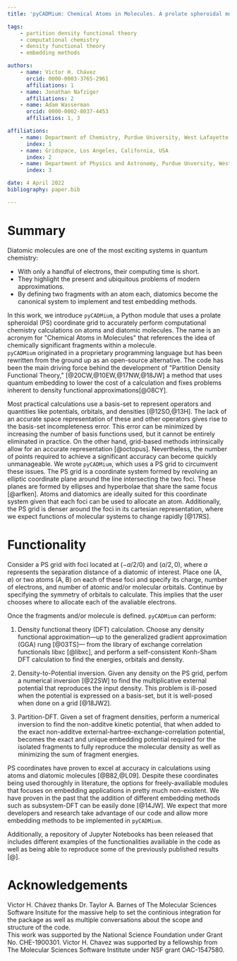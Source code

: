 ```yaml
---
title: 'pyCADMium: Chemical Atoms in Molecules. A prolate spheroidal module for embedding calculations in diatomics'  

tags:  
    - partition density functional theory  
    - computational chemistry  
    - density functional theory  
    - embedding methods  

authors:
    - name: Victor H. Chávez   
      orcid: 0000-0003-3765-2961    
      affiliations: 1  
    - name: Jonathan Nafziger    
      affiliations: 2    
    - name: Adam Wasserman    
      orcid: 0000-0002-8037-4453    
      affiliatios: 1, 3  

affiliations:  
    - name: Department of Chemistry, Purdue University, West Lafayette, Indiana, USA  
      index: 1  
    - name: Gridspace, Los Angeles, California, USA  
      index: 2  
    - name: Department of Physics and Astronomy, Purdue Unversity, West Lafayette, Indiana, USA  
      index: 3  

date: 4 April 2022  
bibliography: paper.bib  

---
```


# Summary 
Diatomic molecules are one of the most exciting systems in quantum chemistry:

- With only a handful of electrons, their computing time is short.
- They highlight the present and ubiquitous problems of modern approximations.
- By defining two fragments with an atom each, diatomics become the canonical system to implement and test embedding methods.

In this work, we introduce ``pyCADMium``, a Python module that uses a prolate spheroidal (PS) coordinate grid to accurately perform computational chemistry calculations on atoms and diatomic molecules. The name is an acronym for "Chemical Atoms in Molecules" that references the idea of chemically significant fragments within a molecule.  
``pyCADMium`` originated in a proprietary programming language but has been rewritten from the ground up as an open-source alternative. The code has been the main driving force behind the development of "Partition Density Functional Theory," [@20CW,@10EW,@17NW,@18JW] a method that uses quantum embedding to lower the cost of a calculation and fixes problems inherent to density functional approximations[@08CY].  

Most practical calculations use a basis-set to represent operators and quantities like potentials, orbitals, and densities [@12SO,@13H]. The lack of an accurate space representation of these and other operators gives rise to the basis-set incompleteness error. This error can be minimized by increasing the number of basis functions used, but it cannot be entirely eliminated in practice. On the other hand, grid-based methods intrinsically allow for an accurate representation [@octopus]. Nevertheless, the number of points required to achieve a significant accuracy can become quickly unmanageable. We wrote ``pyCADMium``, which uses a PS grid to circumvent these issues. The PS grid is a coordinate system formed by revolving an elliptic coordinate plane around the line intersecting the two foci. These planes are formed by ellipses and hyperbolae that share the same focus [@arfken]. Atoms and diatomics are ideally suited for this coordinate system given that each foci can be used to allocate an atom. Additionally, the PS grid is denser around the foci in its cartesian representation, where we expect functions of molecular systems to change rapidly [@17RS].  

# Functionality

Consider a PS grid with foci located at $(-a/2/0)$ and $(a/2,0)$, where $a$ represents the separation distance of a diatomic of interest. Place one (A, ∅) or two atoms (A, B) on each of these foci and specify its charge, number of electrons, and number of atomic and/or molecular orbitals. Continue by specifying the symmetry of orbitals to calculate. This implies that the user chooses where to allocate each of the avaliable electrons.  

Once the fragments and/or molecule is defined. ``pyCADMium`` can perform:

1. Density functional theory (DFT) calculation. Choose any density functional approximation—up to the generalized gradient approximation (GGA) rung [@03TS]— from the library of exchange correlation functionals libxc [@libxc], and perform a self-consistent Konh-Sham DFT calculation to find the energies, orbitals and density.  

2. Density-to-Potential inversion. Given any density on the PS grid, perfom a numerical inversion [@22SW] to find the multiplicative external potential that reproduces the input density. This problem is ill-posed when the potential is expressed on a basis-set, but it is well-posed when done on a grid [@18JW2].  

3. Partition-DFT. Given a set of fragment densities, perform a numerical inversion to find the non-additve kinetic potential, that when added to the exact non-additve external-hartree-exchange-correlation potential, becomes the exact and unique embedding potential required for the isolated fragments to fully reproduce the molecular density as well as minimizing the sum of fragment energies.  


PS coordinates have proven to excel at accuracy in calculations using atoms and diatomic molecules [@B82,@L09]. Despite these coordinates being used thoroughly in literature, the options for freely-availiable modules that focuses on embedding applications in pretty much non-existent. We have proven in the past that the addition of different embedding methods such as subsystem-DFT can be easily done [@14JW]. We expect that more developers and research take advantage of our code and allow more embedding methods to be implemented in ``pyCADMium``.  

Additionally, a repository of Jupyter Notebooks has been released that includes different examples of the functionalities availiable in the code as well as being able to reproduce some of the previously published results [@].

# Acknowledgements

Victor H. Chávez thanks Dr. Taylor A. Barnes of The Molecular Sciences Software Insitute for the massive help to set the continious integration for the package as well as multiple conversations about the scope and structure of the code.  
This work was supported by the National Science Foundation under Grant No. CHE-1900301. Victor H. Chavez was supported by a fellowship from The Molecular Sciences Software Institute under NSF grant OAC-1547580.  
